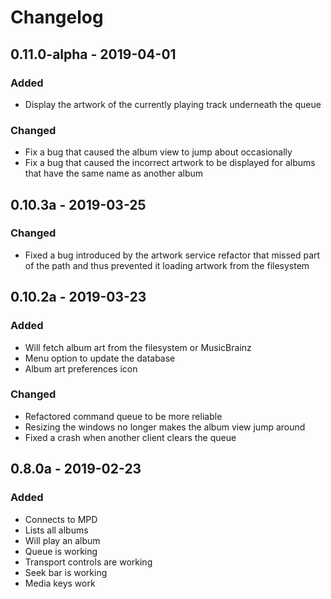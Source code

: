 # Changelog

## 0.11.0-alpha - 2019-04-01

### Added

- Display the artwork of the currently playing track underneath the queue

### Changed

- Fix a bug that caused the album view to jump about occasionally
- Fix a bug that caused the incorrect artwork to be displayed for albums that
  have the same name as another album

## 0.10.3a - 2019-03-25

### Changed

- Fixed a bug introduced by the artwork service refactor that missed part of the
  path and thus prevented it loading artwork from the filesystem

## 0.10.2a - 2019-03-23

### Added

- Will fetch album art from the filesystem or MusicBrainz
- Menu option to update the database
- Album art preferences icon

### Changed

- Refactored command queue to be more reliable
- Resizing the windows no longer makes the album view jump around
- Fixed a crash when another client clears the queue

## 0.8.0a - 2019-02-23

### Added

- Connects to MPD
- Lists all albums
- Will play an album
- Queue is working
- Transport controls are working
- Seek bar is working
- Media keys work
